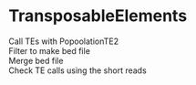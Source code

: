 # TransposableElements
Call TEs with PopoolationTE2 <br/>
Filter to make bed file <br/>
Merge bed file <br/>
Check TE calls using the short reads <br/>
